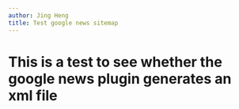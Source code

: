 ```yaml
---
author: Jing Heng
title: Test google news sitemap
---
```

# This is a test to see whether the google news plugin generates an xml file